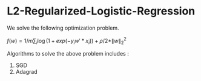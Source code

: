 # L2-Regularized-Logistic-Regression
We solve the following optimization problem.

$f(w) = 1/m {\sum_i \log (1+exp(-y_iw'*x_i)) + \rho/2*\|w\|_2^2}$

Algorithms to solve the above problem includes :
1. SGD
2. Adagrad
